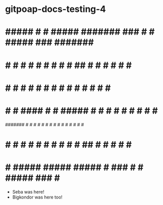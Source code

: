 # gitpoap-docs-testing-4


   #     #####  #     #  #####  ####### ### #     #  #####  ### ####### ####### 
  # #   #     # #     # #     #    #     #  ##    # #     #  #     #    #     # 
 #   #  #       #     # #          #     #  # #   # #        #     #    #     # 
#     # #  #### #     #  #####     #     #  #  #  # #        #     #    #     # 
####### #     # #     #       #    #     #  #   # # #        #     #    #     # 
#     # #     # #     # #     #    #     #  #    ## #     #  #     #    #     # 
#     #  #####   #####   #####     #    ### #     #  #####  ###    #    ####### 


- Seba was here!
- Bigkondor was here too!
